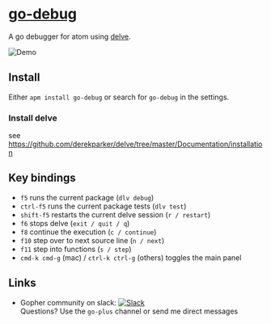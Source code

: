 # [go-debug](https://atom.io/packages/go-debug)

A go debugger for atom using [delve](https://github.com/derekparker/delve).

![Demo](https://raw.githubusercontent.com/lloiser/go-debug/master/resources/demo.gif)

## Install

Either `apm install go-debug` or search for `go-debug` in the settings.

### Install delve

see https://github.com/derekparker/delve/tree/master/Documentation/installation

## Key bindings

* `f5` runs the current package (`dlv debug`)
* `ctrl-f5` runs the current package tests (`dlv test`)
* `shift-f5` restarts the current delve session (`r / restart`)
* `f6` stops delve (`exit / quit / q`)
* `f8` continue the execution (`c / continue`)
* `f10` step over to next source line (`n / next`)
* `f11` step into functions (`s / step`)
* `cmd-k cmd-g` (mac) / `ctrl-k ctrl-g` (others) toggles the main panel

## Links

* Gopher community on slack: [![Slack](https://img.shields.io/badge/gophers_slack-%23go--plus-blue.svg?style=flat)](https://gophersinvite.herokuapp.com) <br />Questions? Use the `go-plus` channel or send me direct messages
